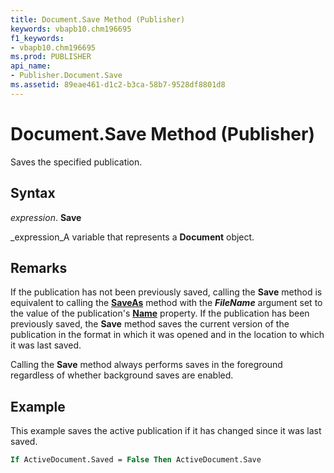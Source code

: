 ```yaml
---
title: Document.Save Method (Publisher)
keywords: vbapb10.chm196695
f1_keywords:
- vbapb10.chm196695
ms.prod: PUBLISHER
api_name:
- Publisher.Document.Save
ms.assetid: 89eae461-d1c2-b3ca-58b7-9528df8801d8
---
```



# Document.Save Method (Publisher)

Saves the specified publication.


## Syntax

 _expression_. **Save**

 _expression_A variable that represents a  **Document** object.


## Remarks

If the publication has not been previously saved, calling the  **Save** method is equivalent to calling the **[SaveAs](document-saveas-method-publisher.md)** method with the **_FileName_** argument set to the value of the publication's **[Name](application-name-property-publisher.md)** property. If the publication has been previously saved, the **Save** method saves the current version of the publication in the format in which it was opened and in the location to which it was last saved.

Calling the  **Save** method always performs saves in the foreground regardless of whether background saves are enabled.


## Example

This example saves the active publication if it has changed since it was last saved.


```vb
If ActiveDocument.Saved = False Then ActiveDocument.Save
```


